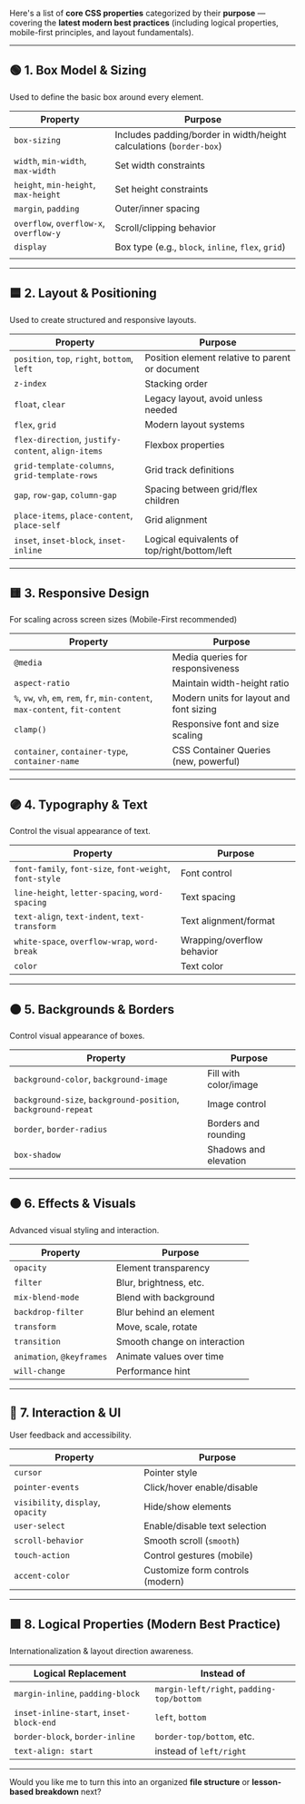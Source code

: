 Here's a list of **core CSS properties** categorized by their **purpose** — covering the **latest modern best practices** (including logical properties, mobile-first principles, and layout fundamentals).

---

## 🟢 **1. Box Model & Sizing**

Used to define the basic box around every element.

| Property                               | Purpose                                                             |
| -------------------------------------- | ------------------------------------------------------------------- |
| `box-sizing`                           | Includes padding/border in width/height calculations (`border-box`) |
| `width`, `min-width`, `max-width`      | Set width constraints                                               |
| `height`, `min-height`, `max-height`   | Set height constraints                                              |
| `margin`, `padding`                    | Outer/inner spacing                                                 |
| `overflow`, `overflow-x`, `overflow-y` | Scroll/clipping behavior                                            |
| `display`                              | Box type (e.g., `block`, `inline`, `flex`, `grid`)                  |
|                                        |                                                                     |

---

## 🟦 **2. Layout & Positioning**

Used to create structured and responsive layouts.

|Property|Purpose|
|---|---|
|`position`, `top`, `right`, `bottom`, `left`|Position element relative to parent or document|
|`z-index`|Stacking order|
|`float`, `clear`|Legacy layout, avoid unless needed|
|`flex`, `grid`|Modern layout systems|
|`flex-direction`, `justify-content`, `align-items`|Flexbox properties|
|`grid-template-columns`, `grid-template-rows`|Grid track definitions|
|`gap`, `row-gap`, `column-gap`|Spacing between grid/flex children|
|`place-items`, `place-content`, `place-self`|Grid alignment|
|`inset`, `inset-block`, `inset-inline`|Logical equivalents of top/right/bottom/left|

---

## 🟨 **3. Responsive Design**

For scaling across screen sizes (Mobile-First recommended)

| Property                                                                        | Purpose                                 |
| ------------------------------------------------------------------------------- | --------------------------------------- |
| `@media`                                                                        | Media queries for responsiveness        |
| `aspect-ratio`                                                                  | Maintain width-height ratio             |
| `%`, `vw`, `vh`, `em`, `rem`, `fr`, `min-content`, `max-content`, `fit-content` | Modern units for layout and font sizing |
| `clamp()`                                                                       | Responsive font and size scaling        |
| `container`, `container-type`, `container-name`                                 | CSS Container Queries (new, powerful)   |

---

## 🟣 **4. Typography & Text**

Control the visual appearance of text.

|Property|Purpose|
|---|---|
|`font-family`, `font-size`, `font-weight`, `font-style`|Font control|
|`line-height`, `letter-spacing`, `word-spacing`|Text spacing|
|`text-align`, `text-indent`, `text-transform`|Text alignment/format|
|`white-space`, `overflow-wrap`, `word-break`|Wrapping/overflow behavior|
|`color`|Text color|

---

## 🟠 **5. Backgrounds & Borders**

Control visual appearance of boxes.

|Property|Purpose|
|---|---|
|`background-color`, `background-image`|Fill with color/image|
|`background-size`, `background-position`, `background-repeat`|Image control|
|`border`, `border-radius`|Borders and rounding|
|`box-shadow`|Shadows and elevation|

---

## 🟤 **6. Effects & Visuals**

Advanced visual styling and interaction.

|Property|Purpose|
|---|---|
|`opacity`|Element transparency|
|`filter`|Blur, brightness, etc.|
|`mix-blend-mode`|Blend with background|
|`backdrop-filter`|Blur behind an element|
|`transform`|Move, scale, rotate|
|`transition`|Smooth change on interaction|
|`animation`, `@keyframes`|Animate values over time|
|`will-change`|Performance hint|

---

## 🔵 **7. Interaction & UI**

User feedback and accessibility.

|Property|Purpose|
|---|---|
|`cursor`|Pointer style|
|`pointer-events`|Click/hover enable/disable|
|`visibility`, `display`, `opacity`|Hide/show elements|
|`user-select`|Enable/disable text selection|
|`scroll-behavior`|Smooth scroll (`smooth`)|
|`touch-action`|Control gestures (mobile)|
|`accent-color`|Customize form controls (modern)|

---

## 🟩 **8. Logical Properties (Modern Best Practice)**

Internationalization & layout direction awareness.

|Logical Replacement|Instead of|
|---|---|
|`margin-inline`, `padding-block`|`margin-left/right`, `padding-top/bottom`|
|`inset-inline-start`, `inset-block-end`|`left`, `bottom`|
|`border-block`, `border-inline`|`border-top/bottom`, etc.|
|`text-align: start`|instead of `left/right`|

---

Would you like me to turn this into an organized **file structure** or **lesson-based breakdown** next?